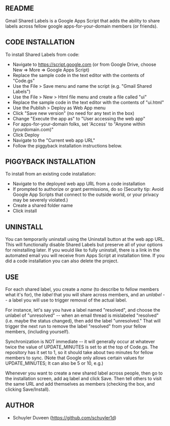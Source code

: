 README
------

Gmail Shared Labels is a Google Apps Script that adds the ability to
share labels across fellow google apps-for-your-domain members (or friends).

CODE INSTALLATION
-----------------
To install Shared Labels from code:

 * Navigate to https://script.google.com (or from Google Drive, choose New => More => Google Apps Script)
 * Replace the sample code in the text editor with the contents of "Code.gs"
 * Use the File > Save menu and name the script (e.g. "Gmail Shared Labels")
 * Use the File > New > Html file menu and create a file called "ui"
 * Replace the sample code in the text editor with the contents of "ui.html"
 * Use the Publish > Deploy as Web App menu
 * Click "Save new version" (no need for any text in the box)
 * Change "Execute the app as" to "User accessing the web app"
 * For apps-for-your-domain folks, set 'Access' to "Anyone within (yourdomain.com)"
 * Click Deploy
 * Navigate to the "Current web app URL"
 * Follow the piggyback installation instructions below.


PIGGYBACK INSTALLATION
----------------------
To install from an existing code installation:

 * Navigate to the deployed web app URL from a code installation
 * If prompted to authorize or grant permissions, do so (Security tip: Avoid Google App Scripts that connect to the outside world, or your privacy may be severely violated.)
 * Create a shared folder name
 * Click install


UNINSTALL
---------
You can temporarily uninstall using the Uninstall button at the web app URL.
This will functionally disable Shared Labels but preserve all of your options
for reinstalling later. If you would like to fully uninstall,
there is a link in the automated email you will receive from Apps Script
at installation time. If you did a code installation you can also delete
the project.


USE
---

For each shared label, you create a *name* (to describe to fellow
members what it's for), the *label* that you will share across
members, and an *unlabel* -- a label you will use to trigger removal
of the actual label.

For instance, let's say you have a label named "resolved", and choose
the unlabel of "unresolved" -- when an email thread is mislabeled
"resolved" (i.e. maybe the status changed), then add the label
"unresolved."  That will trigger the next run to remove the label
"resolved" from your fellow members, (including yourself).

Synchronization is NOT immediate -- it will generally occur at
whatever twice the value of UPDATE_MINUTES is set to at the top of
Code.gs.  The repository has it set to 1, so it should take about two
minutes for fellow members to sync.
(Note that Google only allows certain values for UPDATE_MINUTES;
 It can also be 5 or 10, e.g.)

Whenever you want to create a new shared label across people, then go
to the installation screen, add aq label and click Save.  Then tell
others to visit the same URL and add themselves as members (checking
the box, and clicking Save/Install).

AUTHOR
------

* Schuyler Duveen (https://github.com/schuyler1d)
